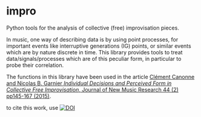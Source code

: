 # impro
Python tools for the analysis of collective (free) improvisation pieces.

In music, one way of describing data is by using point processes, for important events like interruptive generations (IG) points, or similar events which are by nature discrete in time.
This library provides tools to treat data/signals/processes which are of this peculiar form, in particular to probe their correlation.

The functions in this library have been used in the article [Clément Canonne and Nicolas B. Garnier
*Individual Decisions and Perceived Form in Collective Free Improvisation*, Journal of New Music Research 44 (2) pp145-167 (2015)](https://www.tandfonline.com/doi/full/10.1080/09298215.2015.1061564). 

to cite this work, use [![DOI](https://zenodo.org/badge/884312701.svg)](https://doi.org/10.5281/zenodo.14046584)
